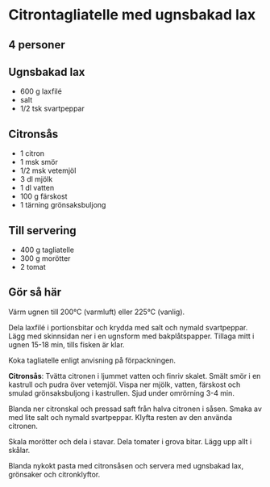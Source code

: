 # Citrontagliatelle med ugnsbakad lax

## 4 personer

## Ugnsbakad lax

- 600 g laxfilé
- salt
- 1/2 tsk svartpeppar

## Citronsås

- 1 citron
- 1 msk smör
- 1/2 msk vetemjöl
- 3 dl mjölk
- 1 dl vatten
- 100 g färskost
- 1 tärning grönsaksbuljong


## Till servering
- 400 g tagliatelle
- 300 g morötter
- 2 tomat

## Gör så här

Värm ugnen till 200°C (varmluft) eller 225°C (vanlig).

Dela laxfilé i portionsbitar och krydda med salt och nymald svartpeppar. Lägg med skinnsidan ner i en ugnsform med
bakplåtspapper. Tillaga mitt i ugnen 15-18 min, tills fisken är klar.

Koka tagliatelle enligt anvisning på förpackningen.

**Citronsås**: Tvätta citronen i ljummet vatten och finriv skalet. Smält smör i en kastrull och pudra över vetemjöl. Vispa
ner mjölk, vatten, färskost och smulad grönsaksbuljong i kastrullen. Sjud under omrörning 3-4 min. 

Blanda ner citronskal och pressad saft från halva citronen i såsen. Smaka av med lite salt och nymald svartpeppar.
Klyfta resten av den använda citronen.

Skala morötter och dela i stavar. Dela tomater i grova bitar. Lägg upp allt i skålar.

Blanda nykokt pasta med citronsåsen och servera med ugnsbakad lax, grönsaker och citronklyftor.